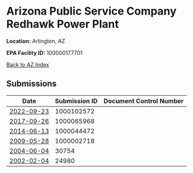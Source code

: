 # Arizona Public Service Company Redhawk Power Plant

**Location:** Arlington, AZ

**EPA Facility ID:** 100000177701

[Back to AZ Index](../../index.md)

## Submissions

| Date | Submission ID | Document Control Number |
|------|--------------|-------------------------|
| [2022-09-23](submissions/1000102572.md) | 1000102572 |  |
| [2017-09-26](submissions/1000065968.md) | 1000065968 |  |
| [2014-06-13](submissions/1000044472.md) | 1000044472 |  |
| [2009-05-28](submissions/1000002718.md) | 1000002718 |  |
| [2004-06-04](submissions/30754.md) | 30754 |  |
| [2002-02-04](submissions/24980.md) | 24980 |  |
